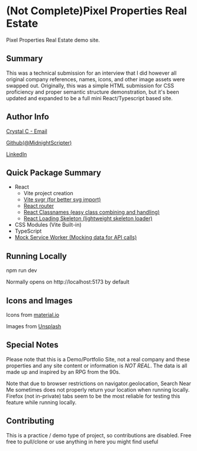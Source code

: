 # (Not Complete)Pixel Properties Real Estate

Pixel Properties Real Estate demo site.

## Summary

This was a technical submission for an interview that I did however all original company references, names, icons, and other image assets were swapped out. Originally, this was a simple HTML submission for CSS proficiency and proper semantic structure demonstration, but it's been updated and expanded to be a full mini React/Typescript based site.

## Author Info

[Crystal C - Email](mailto:crystal.m.clark@proton.me)

[Github(@MidnightScripter)](https://github.com/MidnightScripter)

[LinkedIn](https://www.linkedin.com/in/crystal-clark)

## Quick Package Summary

- React
  - Vite project creation
  - [Vite svgr (for better svg import)](https://www.npmjs.com/package/vite-plugin-svgr)
  - [React router](https://www.npmjs.com/package/react-router)
  - [React Classnames (easy class combining and handling)](https://www.npmjs.com/package/classnames)
  - [React Loading Skeleton (lightweight skeleton loader)](https://www.npmjs.com/package/react-loading-skeleton)
- CSS Modules (Vite Built-in)
- TypeScript
- [Mock Service Worker (Mocking data for API calls)](https://www.npmjs.com/package/msw)

## Running Locally

npm run dev

Normally opens on http://localhost:5173 by default

## Icons and Images

Icons from [material.io](https://fonts.google.com/icons?selected=Material+Symbols+Outlined)

Images from [Unsplash](https://unsplash.com)

## Special Notes

Please note that this is a Demo/Portfolio Site, not a real company and these properties and any site content or information is _NOT REAL_. The data is all made up and inspired by an RPG from the 90s.

Note that due to browser restrictions on navigator.geolocation, Search Near Me sometimes does not properly return your location when running locally. Firefox (not in-private) tabs seem to be the most reliable for testing this feature while running locally.

## Contributing

This is a practice / demo type of project, so contributions are disabled. Free free to pull/clone or use anything in here you might find useful
